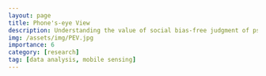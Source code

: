 ```yaml
---
layout: page
title: Phone's-eye View
description: Understanding the value of social bias-free judgment of psychological traits
img: /assets/img/PEV.jpg
importance: 6
category: [research]
tag: [data analysis, mobile sensing]
---
```



